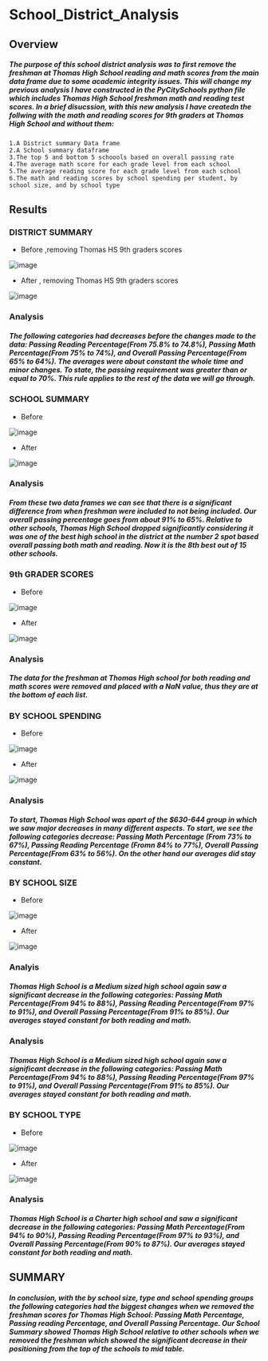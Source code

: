 # School_District_Analysis

## Overview

##### The purpose of this school district analysis was to first remove the freshman at Thomas High School reading and math scores from the main data frame due to some academic integrity issues. This will change my previous analysis I have constructed in the PyCitySchools python file which includes Thomas High School freshman math and reading test scores. In a brief disucssion, with this new analysis I have createdn the follwing with the math and reading scores for 9th graders at Thomas High School and without them:

    1.A District summary Data frame
    2.A School summary dataframe
    3.The top 5 and bottom 5 schoools based on overall passing rate
    4.The average math score for each grade level from each school
    5.The average reading score for each grade level from each school
    6.The math and reading scores by school spending per student, by school size, and by school type

## Results

### DISTRICT SUMMARY

   * Before ,removing Thomas HS 9th graders scores

![image](https://github.com/nypasha1928/School_District_Analysis/blob/main/image/District%20Summary.png)

   * After , removing Thomas HS 9th graders scores

![image](https://github.com/nypasha1928/School_District_Analysis/blob/main/image/District%20Summary.png)

### Analysis

##### The following categories had decreases before the changes made to the data: Passing Reading Percentage(From 75.8% to 74.8%), Passing Math Percentage(From 75% to 74%), and Overall Passing Percentage(From 65% to 64%). The averages were about constant the whole time and minor changes. To state, the passing requirement was greater than or equal to 70%. This rule applies to the rest of the data we will go through.

### SCHOOL SUMMARY

   * Before

![image](https://github.com/nypasha1928/School_District_Analysis/blob/main/image/School%20Summary%20before.png)

   * After

![image](https://github.com/nypasha1928/School_District_Analysis/blob/main/image/School%20Summary%20after.png)

### Analysis

##### From these two data frames we can see that there is a significant difference from when freshman were included to not being included. Our overall passing percentage goes from about 91% to 65%. Relative to other schools, Thomas High School dropped significantly considering it was one of the best high school in the district at the number 2 spot based overall passing both math and reading. Now it is the 8th best out of 15 other schools.

### 9th GRADER SCORES

   * Before
    
![image](https://github.com/nypasha1928/School_District_Analysis/blob/main/image/ninth_grade_score%20before%20.png)

   * After
    
![image](https://github.com/nypasha1928/School_District_Analysis/blob/main/image/ninth_grade_score%20after%20.png)

### Analysis

##### The data for the freshman at Thomas High school for both reading and math scores were removed and placed with a NaN value, thus they are at the bottom of each list.

### BY SCHOOL SPENDING

   * Before
    
![image](https://github.com/nypasha1928/School_District_Analysis/blob/main/image/school_spending_before.png)

   * After
    
![image](https://github.com/nypasha1928/School_District_Analysis/blob/main/image/school_spending_after.png)

### Analysis 

##### To start, Thomas High School was apart of the $630-644 group in which we saw major decreases in many different aspects. To start, we see the following categories decrease: Passing Math Percentage (From 73% to 67%), Passing Reading Percentage (Fromn 84% to 77%), Overall Passing Percentage(From 63% to 56%). On the other hand our averages did stay constant.

### BY SCHOOL SIZE

   * Before
    
![image](https://github.com/nypasha1928/School_District_Analysis/blob/main/image/school_size_defore.png)

   * After
    
![image](https://github.com/nypasha1928/School_District_Analysis/blob/main/image/school_size_after.png)

### Analyis 

##### Thomas High School is a Medium sized high school again saw a significant decrease in the following categories: Passing Math Percentage(From 94% to 88%), Passing Reading Percentage(From 97% to 91%), and Overall Passing Percentage(From 91% to 85%). Our averages stayed constant for both reading and math.

### Analysis

##### Thomas High School is a Medium sized high school again saw a significant decrease in the following categories: Passing Math Percentage(From 94% to 88%), Passing Reading Percentage(From 97% to 91%), and Overall Passing Percentage(From 91% to 85%). Our averages stayed constant for both reading and math.

### BY SCHOOL TYPE

   * Before
    
![image](https://github.com/nypasha1928/School_District_Analysis/blob/main/image/school_type_before.png)
 
   * After
    
![image](https://github.com/nypasha1928/School_District_Analysis/blob/main/image/school_type_after.png)

### Analysis

##### Thomas High School is a Charter high school and saw a significant decrease in the following categories: Passing Math Percentage(From 94% to 90%), Passing Reading Percentage(From 97% to 93%), and Overall Passing Percentage(From 90% to 87%). Our averages stayed constant for both reading and math.

## SUMMARY

##### In conclusion, with the by school size, type and school spending groups the following categories had the biggest changes when we removed the freshman scores for Thomas High School: Passing Math Percentage, Passing reading Percentage, and Overall Passing Percentage. Our School Summary showed Thomas High School relative to other schools when we removed the freshman which showed the significant decrease in their positioning from the top of the schools to mid table.
   
  
    
